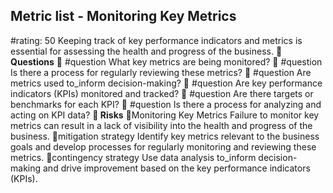 

## Metric list - Monitoring Key Metrics
#rating: 50
Keeping track of key performance indicators and metrics is essential for assessing the health and progress of the business.
**💭 Questions**
💭 #question What key metrics are being monitored?
 💭 #question Is there a process for regularly reviewing these metrics?
 💭 #question Are metrics used to_inform decision-making?
 💭 #question Are key performance indicators (KPIs) monitored and tracked?
 💭 #question Are there targets or benchmarks for each KPI?
 💭 #question Is there a process for analyzing and acting on KPI data?
**🚨 Risks**
🚨Monitoring Key Metrics
Failure to monitor key metrics can result in a lack of visibility into the health and progress of the business.
🚨mitigation strategy
Identify key metrics relevant to the business goals and develop processes for regularly monitoring and reviewing these metrics.
🚨contingency strategy
Use data analysis to_inform decision-making and drive improvement based on the key performance indicators (KPIs).




